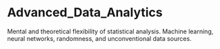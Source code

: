 # Advanced_Data_Analytics
Mental and theoretical flexibility of statistical analysis. Machine learning, neural networks, randomness, and unconventional data sources.
